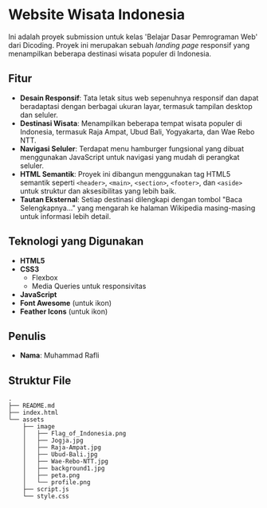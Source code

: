 # Website Wisata Indonesia

Ini adalah proyek submission untuk kelas 'Belajar Dasar Pemrograman Web' dari Dicoding. Proyek ini merupakan sebuah *landing page* responsif yang menampilkan beberapa destinasi wisata populer di Indonesia.

## Fitur

* **Desain Responsif**: Tata letak situs web sepenuhnya responsif dan dapat beradaptasi dengan berbagai ukuran layar, termasuk tampilan desktop dan seluler.
* **Destinasi Wisata**: Menampilkan beberapa tempat wisata populer di Indonesia, termasuk Raja Ampat, Ubud Bali, Yogyakarta, dan Wae Rebo NTT.
* **Navigasi Seluler**: Terdapat menu hamburger fungsional yang dibuat menggunakan JavaScript untuk navigasi yang mudah di perangkat seluler.
* **HTML Semantik**: Proyek ini dibangun menggunakan tag HTML5 semantik seperti `<header>`, `<main>`, `<section>`, `<footer>`, dan `<aside>` untuk struktur dan aksesibilitas yang lebih baik.
* **Tautan Eksternal**: Setiap destinasi dilengkapi dengan tombol "Baca Selengkapnya..." yang mengarah ke halaman Wikipedia masing-masing untuk informasi lebih detail.

## Teknologi yang Digunakan

* **HTML5**
* **CSS3**
    * Flexbox
    * Media Queries untuk responsivitas
* **JavaScript**
* **Font Awesome** (untuk ikon)
* **Feather Icons** (untuk ikon)

## Penulis

* **Nama**: Muhammad Rafli

## Struktur File
```
.
├── README.md
├── index.html
└── assets
    ├── image
    │   ├── Flag_of_Indonesia.png
    │   ├── Jogja.jpg
    │   ├── Raja-Ampat.jpg
    │   ├── Ubud-Bali.jpg
    │   ├── Wae-Rebo-NTT.jpg
    │   ├── background1.jpg
    │   ├── peta.png
    │   └── profile.png
    ├── script.js
    └── style.css
```
